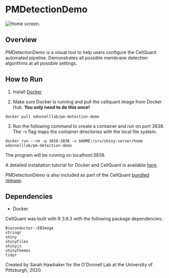 # PMDetectionDemo

![Home screen.](../assets/pm-mixed.png)

## Overview
PMDetectionDemo is a visual tool to help users configure the CellQuant automated pipeline.  Demonstrates all possible membrane detection algorithms at all possible settings. 

## How to Run

1.  Install [Docker](https://www.docker.com/products/docker-desktop)

2.  Make sure Docker is running and pull the cellquant image from Docker Hub.  **You only need to do this once!**

`docker pull odonnelllab/pm-detection-demo`

3.  Run the following command to create a container and run on port 3838.  The -v flag maps the container directories with the local file system.

`docker run --rm -p 3838:3838 -v $HOME:/srv/shiny-server/home odonnelllab/pm-detection-demo`

The program will be running on localhost:3838.

A detailed installation tutorial for Docker and CellQuant is available [here](https://sah129.github.io/pdfs/CellQuant-Installation-Instructions.pdf).


PMDetectionDemo is also included as part of the CellQuant [bundled release](https://github.com/sah129/CellQuant/releases/).


## Dependencies
* Docker

CellQuant was built with R 3.6.3 with the following package dependencies: 
```
Bioconductor::EBImage
stringr
shiny
shinyFiles
shinyjs
shinythemes
tidyr
```
 
Created by Sarah Hawbaker for the O'Donnell Lab at the University of Pittsburgh, 2020.

